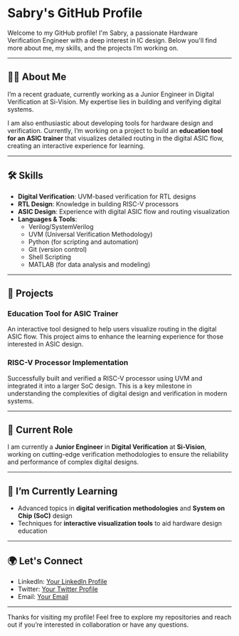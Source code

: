 # Sabry's GitHub Profile

Welcome to my GitHub profile! I'm Sabry, a passionate Hardware Verification Engineer with a deep interest in IC design. Below you'll find more about me, my skills, and the projects I’m working on.

---

## 👨‍💻 About Me

I’m a recent graduate, currently working as a Junior Engineer in Digital Verification at Si-Vision. My expertise lies in building and verifying digital systems.

I am also enthusiastic about developing tools for hardware design and verification. Currently, I’m working on a project to build an **education tool for an ASIC trainer** that visualizes detailed routing in the digital ASIC flow, creating an interactive experience for learning.

---

## 🛠 Skills

- **Digital Verification**: UVM-based verification for RTL designs
- **RTL Design**: Knowledge in building RISC-V processors
- **ASIC Design**: Experience with digital ASIC flow and routing visualization
- **Languages & Tools**:
  - Verilog/SystemVerilog
  - UVM (Universal Verification Methodology)
  - Python (for scripting and automation)
  - Git (version control)
  - Shell Scripting
  - MATLAB (for data analysis and modeling)
  
---

## 🚀 Projects

### **Education Tool for ASIC Trainer**
An interactive tool designed to help users visualize routing in the digital ASIC flow. This project aims to enhance the learning experience for those interested in ASIC design.

### **RISC-V Processor Implementation**
Successfully built and verified a RISC-V processor using UVM and integrated it into a larger SoC design. This is a key milestone in understanding the complexities of digital design and verification in modern systems.

---

## 💼 Current Role

I am currently a **Junior Engineer** in **Digital Verification** at **Si-Vision**, working on cutting-edge verification methodologies to ensure the reliability and performance of complex digital designs.

---

## 🌱 I’m Currently Learning

- Advanced topics in **digital verification methodologies** and **System on Chip (SoC)** design
- Techniques for **interactive visualization tools** to aid hardware design education

---

## 🌍 Let's Connect

- LinkedIn: [Your LinkedIn Profile](#)
- Twitter: [Your Twitter Profile](#)
- Email: [Your Email](#)

---

Thanks for visiting my profile! Feel free to explore my repositories and reach out if you’re interested in collaboration or have any questions.
